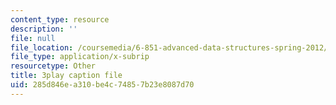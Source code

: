 ```yaml
---
content_type: resource
description: ''
file: null
file_location: /coursemedia/6-851-advanced-data-structures-spring-2012/285d846ea310be4c74857b23e8087d70_Mf9Nn9PbGsE.srt
file_type: application/x-subrip
resourcetype: Other
title: 3play caption file
uid: 285d846e-a310-be4c-7485-7b23e8087d70
---
```

